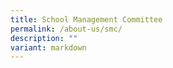 ```yaml
---
title: School Management Committee
permalink: /about-us/smc/
description: ""
variant: markdown
---
```

